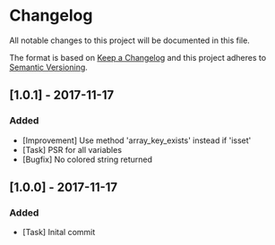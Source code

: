 # Changelog
All notable changes to this project will be documented in this file.

The format is based on [Keep a Changelog](http://keepachangelog.com/en/1.0.0/)
and this project adheres to [Semantic Versioning](http://semver.org/spec/v2.0.0.html).

## [1.0.1] - 2017-11-17
### Added
- [Improvement] Use method 'array_key_exists' instead if 'isset'
- [Task] PSR for all variables
- [Bugfix] No colored string returned

## [1.0.0] - 2017-11-17
### Added
- [Task] Inital commit
